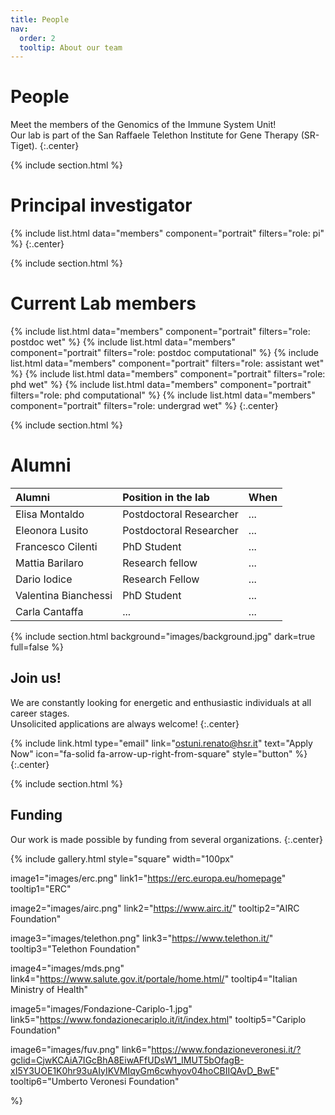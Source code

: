 ```yaml
---
title: People
nav:
  order: 2
  tooltip: About our team
---
```


# <i class="fas fa-users"></i>People

Meet the members of the Genomics of the Immune System Unit!\
Our lab is part of the San Raffaele Telethon Institute for Gene Therapy (SR-Tiget).
{:.center}

{% include section.html %}

# Principal investigator
{%
  include list.html
  data="members"
  component="portrait"
  filters="role: pi"
%}
{:.center}


{% include section.html %}
# Current Lab members
{%
  include list.html
  data="members"
  component="portrait"
  filters="role: postdoc wet"
%}
{%
  include list.html
  data="members"
  component="portrait"
  filters="role: postdoc computational"
%}
{%
  include list.html
  data="members"
  component="portrait"
  filters="role: assistant wet"
%}
{%
  include list.html
  data="members"
  component="portrait"
  filters="role: phd wet"
%}
{%
  include list.html
  data="members"
  component="portrait"
  filters="role: phd computational"
%}
{%
  include list.html
  data="members"
  component="portrait"
  filters="role: undergrad wet"
%}
{:.center}

{% include section.html %}

# Alumni

| Alumni | Position in the lab | When |
| :------------- |:-------------| :-----------|
| Elisa Montaldo    | Postdoctoral Researcher  | ... |
| Eleonora Lusito    | Postdoctoral Researcher | ... |
| Francesco Cilenti	   | PhD Student | ... |
| Mattia Barilaro | Research fellow | ... |
| Dario Iodice | Research Fellow | ... |
| Valentina Bianchessi | PhD Student | ... |
| Carla Cantaffa | ... | ... |

{% include section.html 
   background="images/background.jpg"
   dark=true
   full=false
 %}

## Join us!

We are constantly looking for energetic and enthusiastic individuals at all career stages.\
Unsolicited applications are always welcome!
{:.center}

{% include link.html type="email" link="ostuni.renato@hsr.it" text="Apply Now" icon="fa-solid fa-arrow-up-right-from-square" style="button" %}
{:.center}

{% include section.html %}

## Funding

Our work is made possible by funding from several organizations.
{:.center}

{%
  include gallery.html
  style="square"
  width="100px"

  image1="images/erc.png"
  link1="https://erc.europa.eu/homepage"
  tooltip1="ERC"

  image2="images/airc.png"
  link2="https://www.airc.it/"
  tooltip2="AIRC Foundation"

  image3="images/telethon.png"
  link3="https://www.telethon.it/"
  tooltip3="Telethon Foundation"

  image4="images/mds.png"
  link4="https://www.salute.gov.it/portale/home.html/"
  tooltip4="Italian Ministry of Health"
  
  image5="images/Fondazione-Cariplo-1.jpg"
  link5="https://www.fondazionecariplo.it/it/index.html"
  tooltip5="Cariplo Foundation"
  
  image6="images/fuv.png"
  link6="https://www.fondazioneveronesi.it/?gclid=CjwKCAiA7IGcBhA8EiwAFfUDsW1_IMUT5bOfagB-xI5Y3UOE1K0hr93uAIyIKVMIqyGm6cwhyov04hoCBIIQAvD_BwE"
  tooltip6="Umberto Veronesi Foundation"

%}
